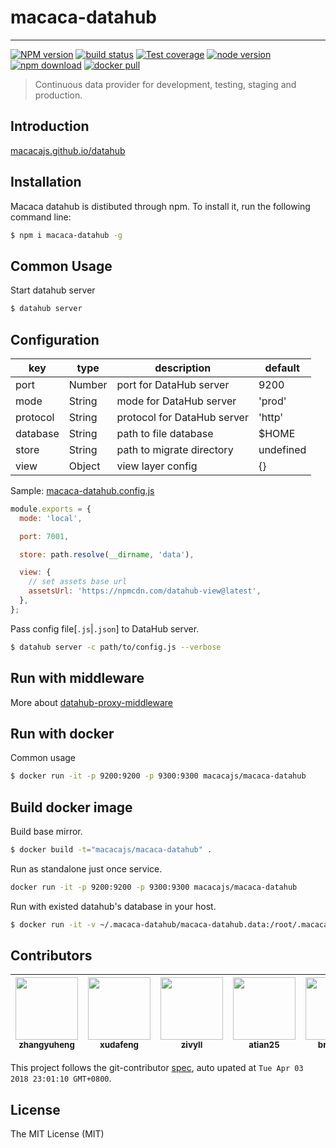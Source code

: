# macaca-datahub

---

[![NPM version][npm-image]][npm-url]
[![build status][travis-image]][travis-url]
[![Test coverage][coveralls-image]][coveralls-url]
[![node version][node-image]][node-url]
[![npm download][download-image]][download-url]
[![docker pull][docker-image]][docker-url]

[npm-image]: https://img.shields.io/npm/v/macaca-datahub.svg?style=flat-square
[npm-url]: https://npmjs.org/package/macaca-datahub
[travis-image]: https://img.shields.io/travis/macacajs/macaca-datahub.svg?style=flat-square
[travis-url]: https://travis-ci.org/macacajs/macaca-datahub
[coveralls-image]: https://img.shields.io/codecov/c/github/macacajs/macaca-datahub.svg?style=flat-square
[coveralls-url]: https://codecov.io/gh/macacajs/macaca-datahub
[node-image]: https://img.shields.io/badge/node.js-%3E=_8-green.svg?style=flat-square
[node-url]: http://nodejs.org/download/
[download-image]: https://img.shields.io/npm/dm/macaca-datahub.svg?style=flat-square
[download-url]: https://npmjs.org/package/macaca-datahub
[docker-image]: https://img.shields.io/docker/pulls/macacajs/macaca-datahub.svg?style=flat-square
[docker-url]: https://hub.docker.com/r/macacajs/macaca-datahub/

> Continuous data provider for development, testing, staging and production.

## Introduction

[macacajs.github.io/datahub](//macacajs.github.io/datahub)

## Installation

Macaca datahub is distibuted through npm. To install it, run the following command line:

```bash
$ npm i macaca-datahub -g
```

## Common Usage

Start datahub server

```bash
$ datahub server
```

## Configuration

| key          | type     | description                 | default   |
| ------------ | -------- | --------------------------- | --------- |
| port         | Number   | port for DataHub server     | 9200      |
| mode         | String   | mode for DataHub server     | 'prod'    |
| protocol     | String   | protocol for DataHub server | 'http'    |
| database     | String   | path to file database       | $HOME     |
| store        | String   | path to migrate directory   | undefined |
| view         | Object   | view layer config           | {}        |

Sample: [macaca-datahub.config.js](./macaca-datahub.config.js)

```javascript
module.exports = {
  mode: 'local',

  port: 7001,

  store: path.resolve(__dirname, 'data'),

  view: {
    // set assets base url
    assetsUrl: 'https://npmcdn.com/datahub-view@latest',
  },
};
```

Pass config file[`.js`|`.json`] to DataHub server.

```bash
$ datahub server -c path/to/config.js --verbose
```

## Run with middleware

More about [datahub-proxy-middleware](//github.com/macacajs/datahub-proxy-middleware)

## Run with docker

Common usage

```bash
$ docker run -it -p 9200:9200 -p 9300:9300 macacajs/macaca-datahub
```

## Build docker image

Build base mirror.

```bash
$ docker build -t="macacajs/macaca-datahub" .
```

Run as standalone just once service.

```bash
docker run -it -p 9200:9200 -p 9300:9300 macacajs/macaca-datahub
```

Run with existed datahub's database in your host.

```bash
$ docker run -it -v ~/.macaca-datahub/macaca-datahub.data:/root/.macaca-datahub/macaca-datahub.data -p 9200:9200 -p 9300:9300 macacajs/macaca-datahub
```

<!-- GITCONTRIBUTOR_START -->

## Contributors

|[<img src="https://avatars1.githubusercontent.com/u/2139038?v=4" width="100px;"/><br/><sub><b>zhangyuheng</b></sub>](https://github.com/zhangyuheng)<br/>|[<img src="https://avatars1.githubusercontent.com/u/1011681?v=4" width="100px;"/><br/><sub><b>xudafeng</b></sub>](https://github.com/xudafeng)<br/>|[<img src="https://avatars1.githubusercontent.com/u/11460601?v=4" width="100px;"/><br/><sub><b>zivyll</b></sub>](https://github.com/zivyll)<br/>|[<img src="https://avatars2.githubusercontent.com/u/227713?v=4" width="100px;"/><br/><sub><b>atian25</b></sub>](https://github.com/atian25)<br/>|[<img src="https://avatars2.githubusercontent.com/u/8085088?v=4" width="100px;"/><br/><sub><b>brucejcw</b></sub>](https://github.com/brucejcw)<br/>
| :---: | :---: | :---: | :---: | :---: |


This project follows the git-contributor [spec](https://github.com/xudafeng/git-contributor), auto upated at `Tue Apr 03 2018 23:01:10 GMT+0800`.

<!-- GITCONTRIBUTOR_END -->

## License

The MIT License (MIT)
